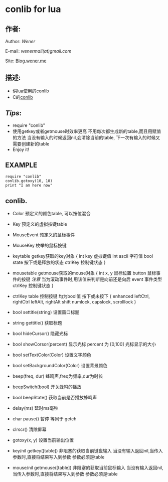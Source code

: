 conlib for lua
===========

## 作者:
Author: *Wener*

E-mail: *wenermail(at)gmail.com*

Site: [Blog.wener.me](http://blog.wener.me)

## 描述:
* 供lua使用的conlib
* C的[conlib](https://github.com/WenerLove/conlib)

## *Tips*:
* require "conlib"
* 使用getkey或者getmouse时效率更高
	不用每次都生成新的table,而且用赋值的方法
	当没有输入的时候返回nil,会清除当前的table,
	下一次有输入的时候又需要创建新的table
* Enjoy it!

## EXAMPLE

	require "conlib"
	conlib.gotoxy(10, 10)
	print "I am here now"

## conlib.

* Color
	预定义的颜色table, 可以按位混合
* Key
	预定义的虚拟按键table
* MouseEvent
	预定义的鼠标事件
* MouseKey
	枚举的鼠标按键

* keytable
	getkey获取的key对象 
	{
		int key 虚拟键值
		int ascii 字符值
		bool state 按下或是释放的状态
		ctrlKey 控制键状态
	}
* mousetable
	getmouse获取的mouse对象 
	{
		int x, y 鼠标位置
		button 鼠标事件的按键 *注意* 当为滚动事件时,用该值来判断是向前还是向后
		event 事件类型
		ctrlKey 控制键状态
	}

* ctrlKey table
	控制按键 均为bool值 按下或未按下
	{
		enhanced
		leftCtrl, rightCtrl
		leftAlt, rightAlt
		shift
		numlock, capslock, scrolllock
	}

* bool settitle(string)
	设置窗口标题
* string gettitle()
	获取标题

* bool hideCursor()
	隐藏光标
* bool showCorsor(percent)
	显示光标 percent 为 [0,100] 光标显示的大小

* bool setTextColor(Color)
	设置文字颜色
* bool setBackgroundColor(Color)
	设置背景颜色

* beep(freq, dur)
	蜂鸣声,freq为频率,dur为时长
* beepSwitch(bool)
	开关蜂鸣的播放
* bool beepState()
	获取当前是否播放蜂鸣声

* delay(ms)
	延时ms毫秒
* char pause()
	暂停 等同于 getch
* clrscr()
	清除屏幕
* gotoxy(x, y)
	设置当前输出位置

* key/nil getkey([table])
	非阻塞的获取当前键盘输入
	当没有输入返回nil,当传入参数时,直接将结果写入到参数
	参数必须是table
* mouse/nil getmouse([table])
	非阻塞的获取当前鼠标输入
	当没有输入返回nil,当传入参数时,直接将结果写入到参数
	参数必须是table


